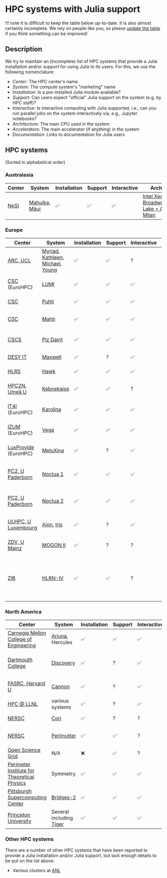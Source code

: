 # HPC systems with Julia support

!!! note
    It is difficult to keep the table below up-to-date. It is also almost
    certainly incomplete. We rely on people like you, so please [update the
    table](https://github.com/JuliaHPC/JuliaOnHPCClusters/edit/main/website/user_hpcsystems.md)
    if you think something can be improved!

## Description
We try to maintain an (incomplete) list of HPC systems that provide a
Julia installation and/or support for using Julia to its users. For this, we use the following nomenclature:
* *Center:* The HPC center's name
* *System:* The compute system's "marketing" name
* *Installation:* Is a pre-installed Julia module available?
* *Support:* Can users expect "official" Julia support on the system (e.g. by HPC staff)?
* *Interactive:* Is interactive computing with Julia supported, i.e., can you run parallel jobs on the system interactively via, e.g., Jupyter notebooks?
* *Architecture:* The main CPU used in the system
* *Accelerators:* The main accelerator (if anything) in the system
* *Documentation:* Links to documentation for Julia users

## HPC systems

(Sorted in alphabetical order)

### Australasia
**Center** | **System** | **Installation** | **Support** | **Interactive** | **Architecture** | **Accelerators** | **Documentation**
-----|-----|-----|-----|-----|-----|-----|-----
[NeSI](https://www.nesi.org.nz/) | [Mahuika, Māui](https://www.nesi.org.nz/services/high-performance-computing-and-analytics/platforms) | ✅ | ✅ | ✅ | [Intel Xeon Broadwell/Cascade Lake + AMD EPYC Milan](https://www.nesi.org.nz/services/high-performance-computing-and-analytics/platforms) | [Nvidia Tesla P100, A100](https://support.nesi.org.nz/hc/en-gb/articles/360001471955) | [1](https://support.nesi.org.nz/hc/en-gb/articles/360001175895-Julia)

### Europe
**Center** | **System** | **Installation** | **Support** | **Interactive** | **Architecture** | **Accelerators** | **Documentation**
-----|-----|-----|-----|-----|-----|-----|-----
[ARC, UCL](https://www.ucl.ac.uk/arc) | [Myriad](https://www.rc.ucl.ac.uk/docs/Clusters/Myriad/), [Kathleen](https://www.rc.ucl.ac.uk/docs/Clusters/Kathleen/), [Michael](https://www.rc.ucl.ac.uk/docs/Clusters/Michael/), [Young](https://www.rc.ucl.ac.uk/docs/Clusters/Young/) | ✅ | ✅ | ? | various Intel Xeon | various GPUs | [1](https://www.rc.ucl.ac.uk/docs/)
[CSC](https://csc.fi/) (EuroHPC) | [LUMI](https://www.lumi-supercomputer.eu/) | ✅ | ✅ | ✅ | [AMD EPYC Milan](https://docs.lumi-supercomputer.eu/generic/overview/) | [AMD Radeon Instinct MI250X](https://www.lumi-supercomputer.eu/lumis-full-system-architecture-revealed/) | [1](https://docs.csc.fi/apps/julia/), [2](https://docs.csc.fi/support/tutorials/julia/)
[CSC](https://csc.fi/) | [Puhti](https://docs.csc.fi/computing/systems-puhti/) | ✅ | ✅ | ✅ | Intel Xeon Gold 6230 | Nvidia Tesla V100 | [1](https://docs.csc.fi/apps/julia/), [2](https://docs.csc.fi/support/tutorials/julia/)
[CSC](https://csc.fi/) | [Mahti](https://docs.csc.fi/computing/systems-mahti/) | ✅ | ✅ | ✅ | AMD EPYC 7H12 | Nvidia Ampere A100 | [1](https://docs.csc.fi/apps/julia/), [2](https://docs.csc.fi/support/tutorials/julia/)
[CSCS](https://www.cscs.ch) | [Piz Daint](https://www.cscs.ch/computers/piz-daint/) | ✅ | ✅ | ✅ | [Intel Xeon Broadwell + Haswell](https://www.cscs.ch/computers/piz-daint/) | [Nvidia Tesla P100](https://www.cscs.ch/computers/piz-daint/) | [1](https://user.cscs.ch/tools/interactive/julia/)
[DESY IT](https://it.desy.de) | [Maxwell](https://docs.desy.de/maxwell/) | ✅ | ? | ✅ | [various AMD EPYC/Intel Xeon](https://docs.desy.de/maxwell/infrastructure/compute/) | [various GPUs](https://docs.desy.de/maxwell/infrastructure/compute/hw_allgpu/) | [1](https://docs.desy.de/maxwell/development/julia/)
[HLRS](https://www.hlrs.de) | [Hawk](https://www.hlrs.de/systems/hpe-apollo-hawk/) | ✅ | ✅ | ✅ | [AMD EPYC Rome](https://www.hlrs.de/systems/hpe-apollo-hawk/) | [Nvidia Tesla A100](https://www.hlrs.de/systems/hpe-apollo-hawk/) | [1](https://kb.hlrs.de/platforms/index.php/Julia)
[HPC2N, Umeå U](https://www.hpc2n.umu.se/) | [Kebnekaise](https://www.hpc2n.umu.se/resources/hardware/kebnekaise) | ✅ | ✅ | ? | [Intel Xeon Broadwell + Skylake](https://www.hpc2n.umu.se/resources/hardware/kebnekaise) | [Nvidia Tesla K80](https://www.hpc2n.umu.se/resources/hardware/kebnekaise), [Nvidia Tesla V100](https://www.hpc2n.umu.se/resources/hardware/kebnekaise) | [1](https://www.hpc2n.umu.se/resources/software/julia)
[IT4I](https://www.it4i.cz/) (EuroHPC) | [Karolina](https://www.it4i.cz/infrastruktura/karolina) | ✅ | ✅ | ✅ | [AMD EPYC Rome](https://www.it4i.cz/en/infrastructure/karolina) | [Nvidia Ampere A100](https://www.it4i.cz/en/infrastructure/karolina) | [1](https://docs.it4i.cz/software/lang/julialang/)
[IZUM](https://www.izum.si/en/home/) (EuroHPC) | [Vega](https://www.izum.si/en/hpc-en/) | ✅ | ✅ | ✅ | [AMD EPYC Rome](https://www.izum.si/en/vega-en/) | [Nvidia Ampere A100](https://www.izum.si/en/vega-en/) | [1](https://doc.vega.izum.si/)
[LuxProvide](https://luxprovide.lu/) (EuroHPC) | [MeluXina](https://luxprovide.lu/#meluxina) | ✅ | ? | ✅ | [AMD EPYC Rome](https://docs.lxp.lu/system/overview/) | [Nvidia Ampere A100-40](https://docs.lxp.lu/system/overview/) | [1](https://docs.lxp.lu/software/module_example/julia/), [2](https://docs.lxp.lu/first-steps/software_env/)
[PC2, U Paderborn](https://pc2.uni-paderborn.de/) | [Noctua 1](https://pc2.uni-paderborn.de/hpc-services/available-systems/noctua1) | ✅ | ✅ | ✅ | [Intel Xeon Skylake](https://pc2.uni-paderborn.de/hpc-services/available-systems/noctua1) | [Intel Stratix 10](https://pc2.uni-paderborn.de/hpc-services/available-systems/noctua1) + consumer GPUs | [1](https://upb-pc2.atlassian.net/wiki/spaces/PC2DOK/pages/1902093/Julia)
[PC2, U Paderborn](https://pc2.uni-paderborn.de/) | [Noctua 2](https://pc2.uni-paderborn.de/hpc-services/available-systems/noctua2) | ✅ | ✅ | ✅ | [AMD EPYC Milan](https://pc2.uni-paderborn.de/hpc-services/available-systems/noctua2) | [Nvidia Ampere A100](https://pc2.uni-paderborn.de/hpc-services/available-systems/noctua2), [Xilinx Alveo U280](https://pc2.uni-paderborn.de/hpc-services/available-systems/noctua2) | [1](https://upb-pc2.atlassian.net/wiki/spaces/PC2DOK/pages/1902093/Julia)
[ULHPC, U Luxembourg](https://hpc.uni.lu/) | [Aion](https://hpc-docs.uni.lu/systems/aion/), [Iris](https://hpc-docs.uni.lu/systems/iris/) | ✅ | ? | ✅ | [AMD EPYC Rome](https://hpc-docs.uni.lu/systems/aion/) + [Intel Xeon Broadwell/Skylake](https://hpc-docs.uni.lu/systems/iris/) | [Nvidia Tesla V100](https://hpc-docs.uni.lu/systems/iris/) | [1](https://hpc-docs.uni.lu/software/maths/julia/)
[ZDV, U Mainz](https://hpc-en.uni-mainz.de/) | [MOGON II](https://hpc-en.uni-mainz.de/high-performance-computing/systeme/) | ✅ | ? | ? | [Intel Xeon Broadwell + Skylake](https://hpc-en.uni-mainz.de/high-performance-computing/systeme/) | no | [1](https://mogonwiki.zdv.uni-mainz.de/dokuwiki/start:development:scripting_languages:julia)
[ZIB](https://www.zib.de/) | [HLRN-IV](https://www.hlrn.de/supercomputer-e/hlrn-iv-system/?lang=en) | ✅ | ✅ | ? | [Intel Cascade Lake AP](https://www.hlrn.de/supercomputer-e/hlrn-iv-system/?lang=en) |[Nvidia Ampere A100](https://www.izum.si/en/vega-en/) (but there is no Julia module available on those nodes) | [1](https://user.nhr.zib.de/wiki/spaces/PUB/pages/429360/Julia)

### North America

**Center** | **System** | **Installation** | **Support** | **Interactive** | **Architecture** | **Accelerators** | **Documentation**
-----|-----|-----|-----|-----|-----|-----|-----
[Carnegie Mellon College of Engineering](https://engineering.cmu.edu) | [Arjuna](https://arjunacluster.github.io/ArjunaUsers/), Hercules | ✅ | ✅  | ✅  | Intel Xeon+AMD EPYC Milan | Nvidia A100, Nvidia K80 | [1](https://arjunacluster.github.io/ArjunaUsers/)
[Dartmouth College](https://dartmouth.edu) | [Discovery](https://rc.dartmouth.edu/index.php/discovery-overview/) | ✅ | ? | ✅  | [Intel Xeon (various) + AMD EPYC 7532](https://services.dartmouth.edu/TDClient/1806/Portal/KB/ArticleDet?ID=134058) | [Nvidia V100](https://services.dartmouth.edu/TDClient/1806/Portal/KB/ArticleDet?ID=133133) | [1](https://rc.dartmouth.edu/index.php/discovery-overview/)
[FASRC, Harvard U](https://www.rc.fas.harvard.edu) | [Cannon](https://www.rc.fas.harvard.edu/about/cluster-architecture/) | ✅ | ? | ✅ | [Intel Xeon Cascade Lake](https://www.rc.fas.harvard.edu/about/cluster-architecture/) | [Nvidia V100, A100](https://www.rc.fas.harvard.edu/about/cluster-architecture/) | [1](https://portal.rc.fas.harvard.edu/p3/build-reports/julia)
[HPC @ LLNL](https://hpc.llnl.gov/) | various systems | ✅ | ? | ✅ | various processors | various GPUs | [1](https://hpc.llnl.gov/services/jupyter/julia)
[NERSC](https://www.nersc.gov) | [Cori](https://www.nersc.gov/systems/cori/) | ✅ | ? | ? | [Intel Xeon Haswell](https://docs.nersc.gov/systems/cori/#system-specification) | [Intel Xeon Phi](https://docs.nersc.gov/systems/cori/#system-specification) | [1](https://docs.nersc.gov/development/languages/julia/)
[NERSC](https://www.nersc.gov) | [Perlmutter](https://www.nersc.gov/systems/perlmutter/) | ✅ | ✅ | ? | [AMD EPYC Milan](https://docs.nersc.gov/systems/perlmutter/system_details/#cpus) | [Nvidia Ampere A100](https://docs.nersc.gov/systems/perlmutter/system_details/#gpus) | [1](https://docs.nersc.gov/development/languages/julia/), [2](https://docs.nersc.gov/performance/readiness/#julia)
[Open Science Grid](https://opensciencegrid.org) | N/A | ❌ | ✅  | ?  | [Various](https://support.opensciencegrid.org/support/solutions/articles/5000632058-computation-on-the-open-science-pool) | [Various](https://support.opensciencegrid.org/support/solutions/articles/5000653025-using-gpus-on-the-ospool) | [1](https://support.opensciencegrid.org/support/solutions/articles/12000078187-using-julia-on-the-ospool)
[Perimeter Institute for Theoretical Physics](https://perimeterinstitute.ca) | Symmetry | ✅ | ✅  | ✅ | AMD EPYC, Intel Xeon | Nvidia V100 | -
[Pittsburgh Supercomputing Center](https://www.psc.edu) | [Bridges-2](https://www.psc.edu/resources/bridges-2/) | ✅ | ✅  | ✅ | [AMD EPYC, Intel Xeon](https://www.psc.edu/resources/bridges-2/) | [Nvidia V100](https://www.psc.edu/resources/bridges-2/) | [1](https://www.psc.edu/resources/software/julia/)
[Princeton University](https://princeton.edu) | Several including [Tiger](https://researchcomputing.princeton.edu/systems/tiger) | ✅ | ✅ | ✅  | [Intel Xeon (Skylake + Broadwell)](https://researchcomputing.princeton.edu/systems/tiger) | [Nvidia P100](https://researchcomputing.princeton.edu/systems/tiger) | [1](https://researchcomputing.princeton.edu/support/knowledge-base/julia)

### Other HPC systems
There are a number of other HPC systems that have been reported to provide a Julia installation and/or Julia support, but lack enough details to be put on the list above:

* Various clusters at [ANL](https://www.anl.gov)
